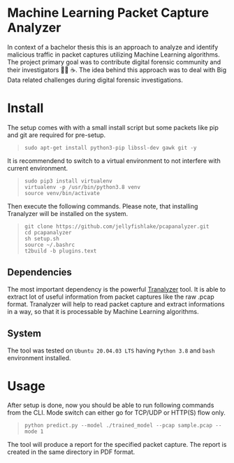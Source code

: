 # Machine Learning Packet Capture Analyzer
In context of a bachelor thesis this is an approach to analyze and identify malicious traffic in packet captures utilizing Machine Learning algorithms. 
The project primary goal was to contribute digital forensic community and their investigators 👨‍💻 :coffee:. The idea behind this approach was to deal with Big Data
related challenges during digital forensic investigations.

# Install

The setup comes with with a small install script but some packets like pip and git are required for pre-setup.


> `sudo apt-get install python3-pip libssl-dev gawk git -y` </br>


It is recommendend to switch to a virtual environment to not interfere with current environment.

> `sudo pip3 install virtualenv` </br>
> `virtualenv -p /usr/bin/python3.8 venv` </br>
> `source venv/bin/activate`

Then execute the following commands. Please note, that installing Tranalyzer will be installed on the system.

> `git clone https://github.com/jellyfishlake/pcapanalyzer.git` </br>
> `cd pcapanalyzer` </br>
> `sh setup.sh` </br>
> `source ~/.bashrc` </br>
> `t2build -b plugins.text` 

## Dependencies
The most important dependency is the powerful [Tranalyzer](https://tranalyzer.com/about#theanteater) tool. It is able to extract lot of useful information from packet captures 
like the raw .pcap format. Tranalyzer will help to read packet capture and extract informations in a way, so that it is 
processable by Machine Learning algorithms.

## System

The tool was tested on `Ubuntu 20.04.03 LTS` having `Python 3.8` and `bash` environment installed.

# Usage

After setup is done, now you should be able to run following commands from the CLI. Mode switch can either go for TCP/UDP or HTTP(S) flow only.

> `python predict.py --model ./trained_model --pcap sample.pcap --mode 1`

The tool will produce a report for the specified packet capture. The report is created in the same directory in PDF format.

